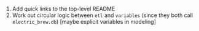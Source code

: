 1. Add quick links to the top-level README
2. Work out circular logic between `etl` and `variables` (since they both call `electric_brew.db`) [maybe explicit variables in modeling]